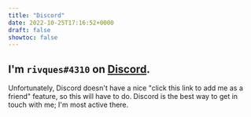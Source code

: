 ```yaml
---
title: "Discord"
date: 2022-10-25T17:16:52+0000
draft: false
showtoc: false
---
```

## I'm `rivques#4310` on [Discord](discord.com).
Unfortunately, Discord doesn't have a nice "click this link to add me as a friend" feature, so this will have to do. Discord is
the best way to get in touch with me; I'm most active there.
